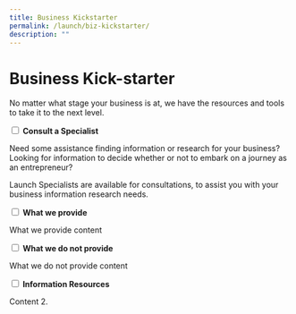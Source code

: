 ```yaml
---
title: Business Kickstarter
permalink: /launch/biz-kickstarter/
description: ""
---
```

# Business Kick-starter
No matter what stage your business is at, we have the resources and tools to take it to the next level.

<div class="new-accordion"><!--accordion--> 
    <input type="checkbox" id="specialist1">
	<label for="specialist1"><b>Consult a Specialist</b></label>
       <div class="new-accordion-content">
        <p>Need some assistance finding information or research for your business? Looking for information to decide whether or not to embark on a journey as an entrepreneur?

Launch Specialists are available for consultations, to assist you with your business information research needs.</p>
				 <div class="new-accordion">
					 <input type="checkbox" id="specialist2">
					 <label for="specialist2"><b>What we provide</b></label>
					 <div class="new-accordion-content">
						 <p>What we provide content</p>
					 </div>
					 <input type="checkbox" id="specialist3">
					 <label for="specialist3"><b>What we do not provide</b></label>
					 <div class="new-accordion-content">
						 <p>What we do not provide content</p>
					 </div>
				 </div>
				 <div class="new-accordion">
       </div>
</div><!--close accordion-->
	
<div class="launch-accordion"><!--accordion--> 	
	    <input type="checkbox" id="acc2">
	<label for="acc2"><b>Information Resources</b></label>
       <div class="launch-accordion-content">
        <p>Content 2.</p>
       </div>
</div><!--close accordion-->
